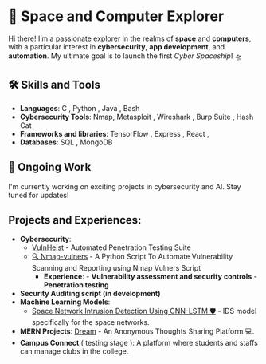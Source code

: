# 🚀 Space and Computer Explorer

Hi there! I’m a passionate explorer in the realms of **space** and **computers**, with a particular interest in **cybersecurity**, **app development**, and **automation**. My ultimate goal is to launch the first *Cyber Spaceship*! 🛸

## 🛠️ Skills and Tools
- **Languages**: C ,  Python ,  Java , Bash
- **Cybersecurity Tools**: Nmap, Metasploit , Wireshark , Burp Suite , Hash Cat 
- **Frameworks and libraries**: TensorFlow , Express , React , 
- **Databases**: SQL , MongoDB

## 🚧 Ongoing Work
I'm currently working on exciting projects in cybersecurity and AI. Stay tuned for updates!

## Projects and Experiences:
- **Cybersecurity**:
  - [VulnHeist](https://github.com/Organisation-404/VulnHeist) - Automated Penetration Testing Suite
  - [🔍 Nmap-vulners](https://github.com/sivasakthi037/nmap-vulners) - A Python Script To Automate Vulnerability Scanning and Reporting using Nmap Vulners Script
	- **Experience**:
		  - **Vulnerability assessment and security controls**
		  - **Penetration testing**
 - **Security Auditing script (in development)**
- **Machine Learning Models**: 
  - [Space Network Intrusion Detection Using CNN-LSTM 🛡️](https://github.com/sivasakthi037/space-network-intrusion-detection) - IDS model specifically for the space networks.
- **MERN Projects**: [Dream](https://github.com/sivasakthi037/Dream) - An Anonymous Thoughts Sharing Platform 💻.
- **Campus Connect** ( testing stage ): A platform where students and staffs can manage clubs in the college. 

